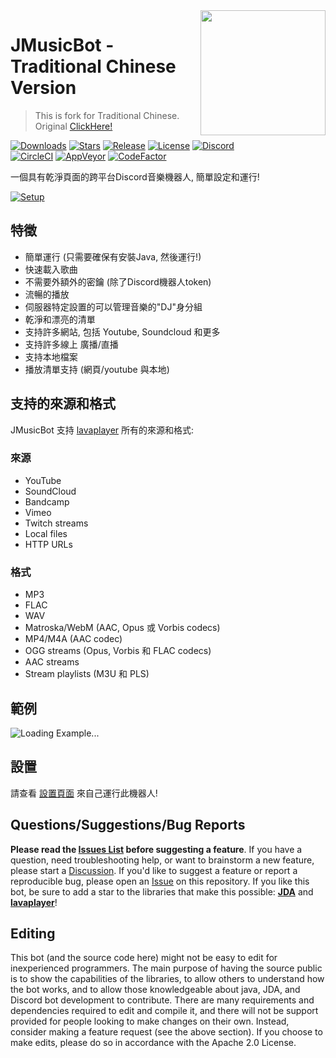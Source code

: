 <img align="right" src="https://i.imgur.com/zrE80HY.png" height="200" width="200">

# JMusicBot - Traditional Chinese Version

> This is fork for Traditional Chinese. <br>
> Original [ClickHere!](https://github.com/jagrosh/MusicBot)

[![Downloads](https://img.shields.io/github/downloads/jagrosh/MusicBot/total.svg)](https://github.com/jagrosh/MusicBot/releases/latest)
[![Stars](https://img.shields.io/github/stars/jagrosh/MusicBot.svg)](https://github.com/jagrosh/MusicBot/stargazers)
[![Release](https://img.shields.io/github/release/jagrosh/MusicBot.svg)](https://github.com/jagrosh/MusicBot/releases/latest)
[![License](https://img.shields.io/github/license/jagrosh/MusicBot.svg)](https://github.com/jagrosh/MusicBot/blob/master/LICENSE)
[![Discord](https://discordapp.com/api/guilds/147698382092238848/widget.png)](https://discord.gg/0p9LSGoRLu6Pet0k)<br>
[![CircleCI](https://img.shields.io/circleci/project/github/jagrosh/MusicBot/master.svg)](https://circleci.com/gh/jagrosh/MusicBot)
[![AppVeyor](https://ci.appveyor.com/api/projects/status/gdu6nyte5psj6xfk/branch/master?svg=true)](https://ci.appveyor.com/project/jagrosh/musicbot/branch/master)
[![CodeFactor](https://www.codefactor.io/repository/github/jagrosh/musicbot/badge)](https://www.codefactor.io/repository/github/jagrosh/musicbot)

一個具有乾淨頁面的跨平台Discord音樂機器人, 簡單設定和運行!

[![Setup](http://i.imgur.com/VvXYp5j.png)](https://jmusicbot.com/setup)

## 特徵
  * 簡單運行 (只需要確保有安裝Java, 然後運行!)
  * 快速載入歌曲
  * 不需要外額外的密鑰 (除了Discord機器人token)
  * 流暢的播放
  * 伺服器特定設置的可以管理音樂的"DJ"身分組
  * 乾淨和漂亮的清單
  * 支持許多網站, 包括 Youtube, Soundcloud 和更多
  * 支持許多線上 廣播/直播
  * 支持本地檔案
  * 播放清單支持 (網頁/youtube 與本地)

## 支持的來源和格式
JMusicBot 支持 [lavaplayer](https://github.com/sedmelluq/lavaplayer#supported-formats) 所有的來源和格式:
### 來源
  * YouTube
  * SoundCloud
  * Bandcamp
  * Vimeo
  * Twitch streams
  * Local files
  * HTTP URLs
### 格式
  * MP3
  * FLAC
  * WAV
  * Matroska/WebM (AAC, Opus 或 Vorbis codecs)
  * MP4/M4A (AAC codec)
  * OGG streams (Opus, Vorbis 和 FLAC codecs)
  * AAC streams
  * Stream playlists (M3U 和 PLS)

## 範例
![Loading Example...](https://i.imgur.com/kVtTKvS.gif)

## 設置
請查看 [設置頁面](https://jmusicbot.com/setup) 來自己運行此機器人!

## Questions/Suggestions/Bug Reports
**Please read the [Issues List](https://github.com/jagrosh/MusicBot/issues) before suggesting a feature**. If you have a question, need troubleshooting help, or want to brainstorm a new feature, please start a [Discussion](https://github.com/jagrosh/MusicBot/discussions). If you'd like to suggest a feature or report a reproducible bug, please open an [Issue](https://github.com/jagrosh/MusicBot/issues) on this repository. If you like this bot, be sure to add a star to the libraries that make this possible: [**JDA**](https://github.com/DV8FromTheWorld/JDA) and [**lavaplayer**](https://github.com/sedmelluq/lavaplayer)!

## Editing
This bot (and the source code here) might not be easy to edit for inexperienced programmers. The main purpose of having the source public is to show the capabilities of the libraries, to allow others to understand how the bot works, and to allow those knowledgeable about java, JDA, and Discord bot development to contribute. There are many requirements and dependencies required to edit and compile it, and there will not be support provided for people looking to make changes on their own. Instead, consider making a feature request (see the above section). If you choose to make edits, please do so in accordance with the Apache 2.0 License.
